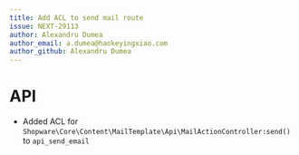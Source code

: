 ```yaml
---
title: Add ACL to send mail route
issue: NEXT-29113
author: Alexandru Dumea
author_email: a.dumea@haokeyingxiao.com
author_github: Alexandru Dumea
---
```

# API
* Added ACL for `Shopware\Core\Content\MailTemplate\Api\MailActionController:send()` to `api_send_email`
